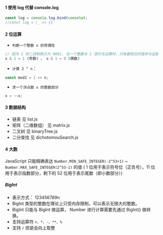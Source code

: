 #### 1 使用 log 代替 console.log

```js
const log = console.log.bind(console);
//const log = \_ => {}
```

#### 2 位运算

- `判断一个整数 x 的奇偶性`

```js
// 因为 1 的二进制表示为 0001, 当一个整数与 1 进行与运算时，只有最低位的值参与运算
x & 1 = 1 (奇数) ， x & 1 = 0 (偶数)
```

- `计算 2 ^ n`：

```js
const mod2 = 1 << n;
```

- `求一个浮点数 x 的整数部分`

```js
x = ~~x;
```

#### 3 数据结构

- 链表
  见 list.js
- 矩阵（二维数组）
  见 matrix.js
- 二叉树
  见 binaryTree.js
- 二分查找
  见 dichotomouSearch.js

#### 4 大数

JavaScript 只能精确表达 `Number.MIN_SAFE_INTEGER(-2^53+1)` ~ `Number.MAX_SAFE_INTEGER(2^53-1)` 的值
( 1 位用于表示符号位（正负号），11 位用于表示指数部分，剩下的 52 位用于表示尾数（即小数部分）)

##### BigInt

- 表示方式： 123456789n
- BigInt 类型的整数在理论上只受内存限制，可以表示无限大的整数。
- BigInt 只能与 BigInt 做运算， Number 进行计算需要先通过 BigInt() 做转换。
- 支持运算符 `+、*、-、**、%`
- 支持 `/` 但是会向上取整

